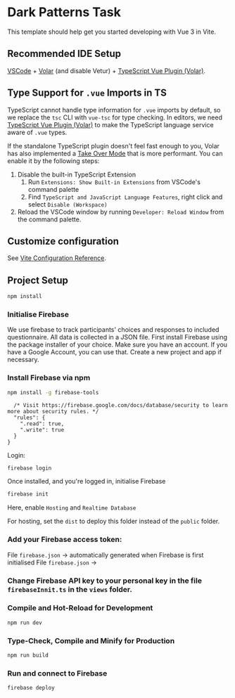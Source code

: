# Dark Patterns Task

This template should help get you started developing with Vue 3 in Vite.

## Recommended IDE Setup

[VSCode](https://code.visualstudio.com/) + [Volar](https://marketplace.visualstudio.com/items?itemName=Vue.volar) (and disable Vetur) + [TypeScript Vue Plugin (Volar)](https://marketplace.visualstudio.com/items?itemName=Vue.vscode-typescript-vue-plugin).

## Type Support for `.vue` Imports in TS

TypeScript cannot handle type information for `.vue` imports by default, so we replace the `tsc` CLI with `vue-tsc` for type checking. In editors, we need [TypeScript Vue Plugin (Volar)](https://marketplace.visualstudio.com/items?itemName=Vue.vscode-typescript-vue-plugin) to make the TypeScript language service aware of `.vue` types.

If the standalone TypeScript plugin doesn't feel fast enough to you, Volar has also implemented a [Take Over Mode](https://github.com/johnsoncodehk/volar/discussions/471#discussioncomment-1361669) that is more performant. You can enable it by the following steps:

1. Disable the built-in TypeScript Extension
    1) Run `Extensions: Show Built-in Extensions` from VSCode's command palette
    2) Find `TypeScript and JavaScript Language Features`, right click and select `Disable (Workspace)`
2. Reload the VSCode window by running `Developer: Reload Window` from the command palette.

## Customize configuration

See [Vite Configuration Reference](https://vitejs.dev/config/).

## Project Setup

```sh
npm install
```

### Initialise Firebase
We use firebase to track participants' choices and responses to included questionnaire. All data is collected in a JSON file.
First install Firebase using the package installer of your choice. Make sure you have an account. If you have a Google Account, you can use that. Create a new project and app if necessary.

### Install Firebase via npm
```sh
npm install -g firebase-tools
```

```
  /* Visit https://firebase.google.com/docs/database/security to learn more about security rules. */
  "rules": {
    ".read": true,
    ".write": true
  }
}
```


Login:

```sh
firebase login
```

Once installed, and you're logged in, initialise Firebase
```sh
firebase init
```

Here, enable `Hosting` and `Realtime Database`

For hosting, set the `dist` to deploy this folder instead of the `public` folder.

### Add your Firebase access token:

File `firebase.json` -> automatically generated when Firebase is first initialised
File `firebase.json` ->

### Change Firebase API key to your personal key in the file `firebaseInnit.ts` in the `views` folder.

### Compile and Hot-Reload for Development

```sh
npm run dev
```

### Type-Check, Compile and Minify for Production

```sh
npm run build
```

### Run and connect to Firebase

```sh
firebase deploy
```